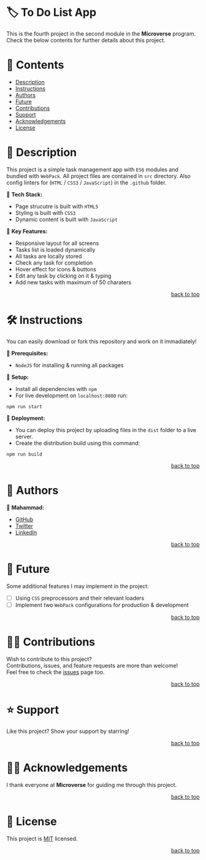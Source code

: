 <a name="title"></a>

<!-- TITLE -->

# 🏷️ To Do List App

This is the fourth project in the second module in the **Microverse** program.
<br/>
Check the below contents for further details about this project.

<!-- CONTENTS -->

# 📗 Contents

- [Description](#description)
- [Instructions](#instructions)
- [Authors](#authors)
- [Future](#future)
- [Contributions](#contributions)
- [Support](#support)
- [Acknowledgements](#acknowledgements)
- [License](#license)

<!-- DESCRIPTION -->

<a name="description"></a>

# 📖 Description

This project is a simple task management app with `ES6` modules and bundled with `WebPack`.
All project files are contained in `src` directory.
Also config linters for (`HTML` / `CSS3` / `JavaScript`) in the `.github` folder. 

📌 **Tech Stack:**
- Page strucutre is built with `HTML5`
- Styling is built with `CSS3`
- Dynamic content is built with `JavaScript`

📌 **Key Features:**
- Responsive layout for all screens
- Tasks list is loaded dynamically
- All tasks are locally stored
- Check any task for completion
- Hover effect for icons & buttons
- Edit any task by clicking on it & typing
- Add new tasks with maximum of 50 charaters
 
<p align="right"><a href="#title">back to top</a></p>

<!-- INSTRUCTIONS -->

<a name="instructions"></a>

# 🛠️ Instructions

You can easily download or fork this repository and work on it immadiately!

📌 **Prerequisites:**
- `NodeJS` for installing & running all packages 

📌 **Setup:**
- Install all dependencies with `npm`
- For live development on `localhost:8080` run:
```
npm run start
```

📌 **Deployment:**
- You can deploy this project by uploading files in the `dist` folder to a live server.
- Create the distribution build using this command:
```
npm run build
```

<p align="right"><a href="#title">back to top</a></p>

<!-- AUTHORS -->

<a name="authors"></a>

# 👥 Authors

📌 **Mahammad:**
- [GitHub](https://github.com/mahammad-mostafa)
- [Twitter](https://twitter.com/mahammad_mostfa)
- [LinkedIn](https://linkedin.com/in/mahammad-mostafa)

<p align="right"><a href="#title">back to top</a></p>

<!-- FUTURE -->

<a name="future"></a>

# 🔭 Future

Some additional features I may implement in the project:
- [ ] Using `CSS` preprocessors and their relevant loaders
- [ ] Implement two `WebPack` configurations for production & development

<p align="right"><a href="#title">back to top</a></p>

<!-- CONTRIBUTIONS -->

<a name="contributions"></a>

# 🤝🏻 Contributions

Wish to contribute to this project?
<br/>
Contributions, issues, and feature requests are more than welcome!
<br/>
Feel free to check the [issues](../../issues) page too.

<p align="right"><a href="#title">back to top</a></p>

<!-- SUPPORT -->

<a name="support"></a>

# ⭐️ Support

Like this project? Show your support by starring!

<p align="right"><a href="#title">back to top</a></p>

<!-- ACKNOWLEDGEMENTS -->

<a name="acknowledgements"></a>

# 🙏🏻 Acknowledgements

I thank everyone at **Microverse** for guiding me through this project.

<p align="right"><a href="#title">back to top</a></p>

<!-- LICENSE -->

<a name="license"></a>

# 📝 License

This project is [MIT](LICENSE.md) licensed.

<p align="right"><a href="#title">back to top</a></p>